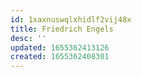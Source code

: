 ```yaml
---
id: 1xaxnuswqlxhidlf2vij48x
title: Friedrich Engels
desc: ''
updated: 1655362413126
created: 1655362408301
---
```


